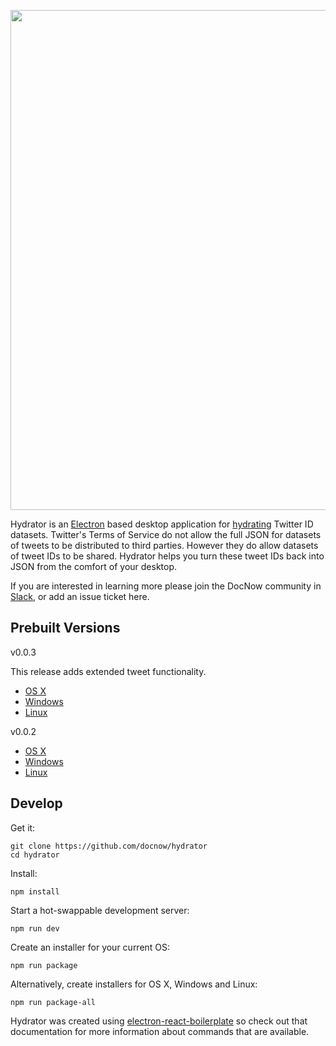 <img width="800" src="https://raw.githubusercontent.com/docnow/hydrator/master/app/images/screencap.png"
/> 

Hydrator is an [Electron] based desktop application for [hydrating] Twitter ID
datasets. Twitter's Terms of Service do not allow the full JSON for datasets of
tweets to be distributed to third parties. However they do allow datasets of
tweet IDs to be shared. Hydrator helps you turn these tweet IDs back into JSON
from the comfort of your desktop.

If you are interested in learning more please join the DocNow community in
[Slack], or add an issue ticket here.

## Prebuilt Versions

v0.0.3 

This release adds extended tweet functionality.

* [OS X](https://s3.amazonaws.com/docnow-web/Hydrator-0.0.3.dmg)
* [Windows](https://s3.amazonaws.com/docnow-web/Hydrator-Setup-0.0.3.exe)
* [Linux](https://s3.amazonaws.com/docnow-web/Hydrator_0.0.3_amd64.deb)


v0.0.2 

* [OS X](https://s3.amazonaws.com/docnow-web/Hydrator-0.0.2.dmg)
* [Windows](https://s3.amazonaws.com/docnow-web/Hydrator-Setup-0.0.2.exe)
* [Linux](https://s3.amazonaws.com/docnow-web/Hydrator_0.0.2_amd64.deb)

## Develop

Get it:

    git clone https://github.com/docnow/hydrator
    cd hydrator

Install:

    npm install

Start a hot-swappable development server:

    npm run dev

Create an installer for your current OS:

    npm run package

Alternatively, create installers for OS X, Windows and Linux:

    npm run package-all

Hydrator was created using [electron-react-boilerplate] so check out that
documentation for more information about commands that are available.

[Electron]: http://electron.atom.io/
[Slack]: https://docnowteam.slack.com
[electron-react-boilerplate]: https://github.com/chentsulin/electron-react-boilerplate
[hydrating]: https://medium.com/on-archivy/on-forgetting-e01a2b95272#.lrkof12q5
